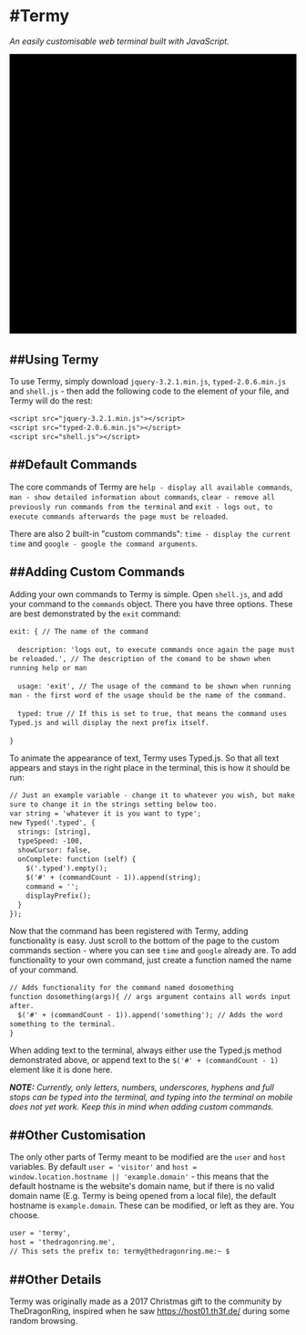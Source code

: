#Termy
========
*An easily customisable web terminal built with JavaScript.*

![animated demo](termy.gif)

##Using Termy
--------------
To use Termy, simply download `jquery-3.2.1.min.js`, `typed-2.0.6.min.js` and `shell.js` - then add the following code to the <head> element of your file, and Termy will do the rest:
```
<script src="jquery-3.2.1.min.js"></script>
<script src="typed-2.0.6.min.js"></script>
<script src="shell.js"></script>
```

##Default Commands
-------------------
The core commands of Termy are `help - display all available commands`, `man - show detailed information about commands`, `clear - remove all previously run commands from the terminal` and `exit - logs out, to execute commands afterwards the page must be reloaded`.

There are also 2 built-in "custom commands": `time - display the current time` and `google - google the command arguments`.

##Adding Custom Commands
-------------------------
Adding your own commands to Termy is simple. Open `shell.js`, and add your command to the `commands` object. There you have three options. These are best demonstrated by the `exit` command:
```
exit: { // The name of the command

  description: 'logs out, to execute commands once again the page must be reloaded.', // The description of the comand to be shown when running help or man

  usage: 'exit', // The usage of the command to be shown when running man - the first word of the usage should be the name of the command.

  typed: true // If this is set to true, that means the command uses Typed.js and will display the next prefix itself.

}
```
To animate the appearance of text, Termy uses Typed.js. So that all text appears and stays in the right place in the terminal, this is how it should be run:
```
// Just an example variable - change it to whatever you wish, but make sure to change it in the strings setting below too.
var string = 'whatever it is you want to type'; 
new Typed('.typed', {
  strings: [string],
  typeSpeed: -100,
  showCursor: false,
  onComplete: function (self) {
    $('.typed').empty();
    $('#' + (commandCount - 1)).append(string);
    command = '';
    displayPrefix();
  }
});
```
Now that the command has been registered with Termy, adding functionality is easy. Just scroll to the bottom of the page to the custom commands section - where you can see `time` and `google` already are. To add functionality to your own command, just create a function named the name of your command.
```
// Adds functionality for the command named dosomething
function dosomething(args){ // args argument contains all words input after.
  $('#' + (commandCount - 1)).append('something'); // Adds the word something to the terminal.
}
```
When adding text to the terminal, always either use the Typed.js method demonstrated above, or append text to the `$('#' + (commandCount - 1)` element like it is done here.

***NOTE:** Currently, only letters, numbers, underscores, hyphens and full stops can be typed into the terminal, and typing into the terminal on mobile does not yet work. Keep this in mind when adding custom commands.*

##Other Customisation
----------------------
The only other parts of Termy meant to be modified are the `user` and `host` variables. By default `user = 'visitor'` and `host = window.location.hostname || 'example.domain'` - this means that the default hostname is the website's domain name, but if there is no valid domain name (E.g. Termy is being opened from a local file), the default hostname is `example.domain`. These can be modified, or left as they are. You choose.
```
user = 'termy',
host = 'thedragonring.me',
// This sets the prefix to: termy@thedragonring.me:~ $
```

##Other Details
----------------
Termy was originally made as a 2017 Christmas gift to the community by TheDragonRing, inspired when he saw https://host01.th3f.de/ during some random browsing.